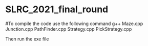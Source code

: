 # SLRC_2021_final_round
#To compile the code use the following command
g++  Maze.cpp Junction.cpp PathFinder.cpp Strategy.cpp PickStrategy.cpp

Then run the exe file